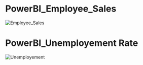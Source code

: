 # PowerBI_Employee_Sales
![Employee_Sales](https://user-images.githubusercontent.com/121377597/209665117-90c3e7ea-8e6b-4986-a2d1-8a922ebdb4c7.png)


# PowerBI_Unemployement Rate

![Unemployement](https://user-images.githubusercontent.com/121377597/210168391-d53daf33-86cf-4897-8a76-b64aa6bd50c5.png)
